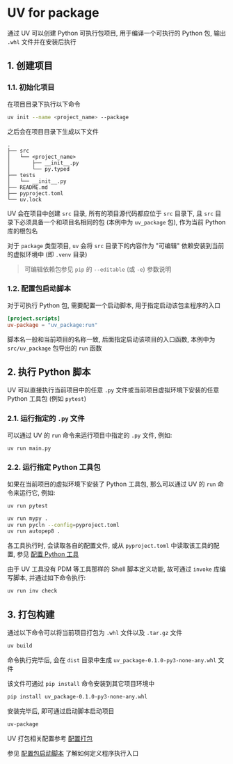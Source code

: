 # UV for package

通过 UV 可以创建 Python 可执行包项目, 用于编译一个可执行的 Python 包, 输出 `.whl` 文件并在安装后执行

## 1. 创建项目

### 1.1. 初始化项目

在项目目录下执行以下命令

```bash
uv init --name <project_name> --package
```

之后会在项目目录下生成以下文件

```plaintext
.
├── src
│   └── <project_name>
│       ├── __init__.py
│       └── py.typed
├── tests
│   └── __init__.py
├── README.md
├── pyproject.toml
└── uv.lock
```

UV 会在项目中创建 `src` 目录, 所有的项目源代码都应位于 `src` 目录下, 且 `src` 目录下必须具备一个和项目名相同的包 (本例中为 `uv_package` 包), 作为当前 Python 库的根包名

对于 `package` 类型项目, `uv` 会将 `src` 目录下的内容作为 "可编辑" 依赖安装到当前的虚拟环境中 (即 `.venv` 目录)

> 可编辑依赖包参见 `pip` 的 `--editable` (或 `-e`) 参数说明

### 1.2. 配置包启动脚本

对于可执行 Python 包, 需要配置一个启动脚本, 用于指定启动该包主程序的入口

```toml
[project.scripts]
uv-package = "uv_package:run"
```

脚本名一般和当前项目的名称一致, 后面指定启动该项目的入口函数, 本例中为 `src/uv_package` 包导出的 `run` 函数

## 2. 执行 Python 脚本

UV 可以直接执行当前项目中的任意 `.py` 文件或当前项目虚拟环境下安装的任意 Python 工具包 (例如 `pytest`)

### 2.1. 运行指定的 `.py` 文件

可以通过 UV 的 `run` 命令来运行项目中指定的 `.py` 文件, 例如:

```bash
uv run main.py
```

### 2.2. 运行指定 Python 工具包

如果在当前项目的虚拟环境下安装了 Python 工具包, 那么可以通过 UV 的 `run` 命令来运行它, 例如:

```bash
uv run pytest

uv run mypy .
uv run pycln --config=pyproject.toml
uv run autopep8 .
```

各工具执行时, 会读取各自的配置文件, 或从 `pyproject.toml` 中读取该工具的配置, 参见 [配置 Python 工具](../README.md#5-配置-python-工具)

由于 UV 工具没有 PDM 等工具那样的 Shell 脚本定义功能, 故可通过 `invoke` 库编写脚本, 并通过如下命令执行:

```bash
uv run inv check
```

## 3. 打包构建

通过以下命令可以将当前项目打包为 `.whl` 文件以及 `.tar.gz` 文件

```bash
uv build
```

命令执行完毕后, 会在 `dist` 目录中生成 `uv_package-0.1.0-py3-none-any.whl` 文件

该文件可通过 `pip install` 命令安装到其它项目环境中

```bash
pip install uv_package-0.1.0-py3-none-any.whl
```

安装完毕后, 即可通过启动脚本启动项目

```bash
uv-package
```

UV 打包相关配置参考 [配置打包](../README.md#4-配置打包)

参见 [配置包启动脚本](#12-配置包启动脚本) 了解如何定义程序执行入口
